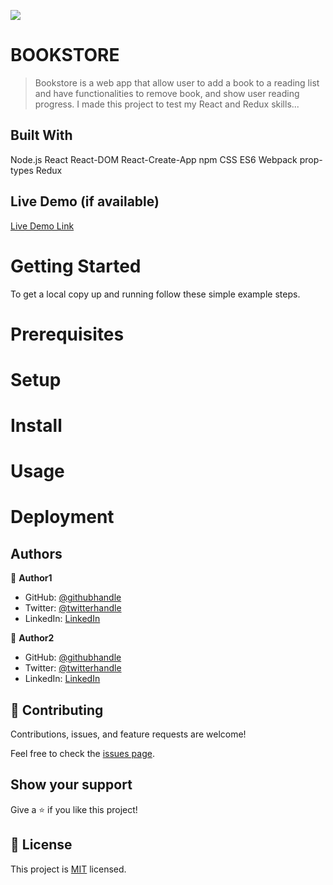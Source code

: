 ![](https://img.shields.io/badge/Microverse-blueviolet)

# BOOKSTORE

> Bookstore is a web app that allow user to add a book to a reading list and have functionalities to remove book, and show user reading progress. I made this project to test my React and Redux skills... 

## Built With

Node.js
React
React-DOM
React-Create-App
npm
CSS
ES6
Webpack
prop-types
Redux

## Live Demo (if available)

[Live Demo Link](https://livedemo.com)


# Getting Started

To get a local copy up and running follow these simple example steps.

# Prerequisites

# Setup

# Install

# Usage

# Deployment

## Authors

👤 **Author1**

- GitHub: [@githubhandle](https://github.com/githubhandle)
- Twitter: [@twitterhandle](https://twitter.com/twitterhandle)
- LinkedIn: [LinkedIn](https://linkedin.com/in/linkedinhandle)

👤 **Author2**

- GitHub: [@githubhandle](https://github.com/githubhandle)
- Twitter: [@twitterhandle](https://twitter.com/twitterhandle)
- LinkedIn: [LinkedIn](https://linkedin.com/in/linkedinhandle)

## 🤝 Contributing

Contributions, issues, and feature requests are welcome!

Feel free to check the [issues page](../../issues/).

## Show your support

Give a ⭐️ if you like this project!

## 📝 License

This project is [MIT](./MIT.md) licensed.
